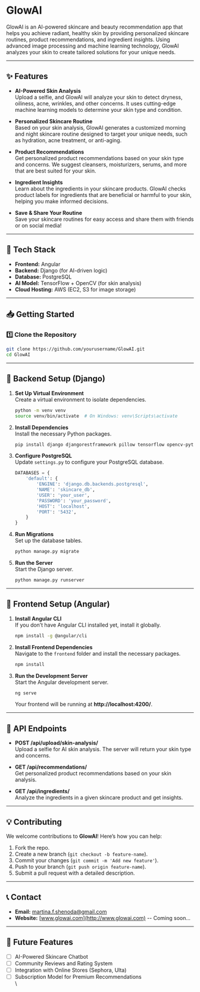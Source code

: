 # **GlowAI**  

GlowAI is an AI-powered skincare and beauty recommendation app that helps you achieve radiant, healthy skin by providing personalized skincare routines, product recommendations, and ingredient insights. Using advanced image processing and machine learning technology, GlowAI analyzes your skin to create tailored solutions for your unique needs.

---

## **✨ Features**

- **AI-Powered Skin Analysis**  
  Upload a selfie, and GlowAI will analyze your skin to detect dryness, oiliness, acne, wrinkles, and other concerns. It uses cutting-edge machine learning models to determine your skin type and condition.

- **Personalized Skincare Routine**  
  Based on your skin analysis, GlowAI generates a customized morning and night skincare routine designed to target your unique needs, such as hydration, acne treatment, or anti-aging.

- **Product Recommendations**  
  Get personalized product recommendations based on your skin type and concerns. We suggest cleansers, moisturizers, serums, and more that are best suited for your skin.

- **Ingredient Insights**  
  Learn about the ingredients in your skincare products. GlowAI checks product labels for ingredients that are beneficial or harmful to your skin, helping you make informed decisions.

- **Save & Share Your Routine**  
  Save your skincare routines for easy access and share them with friends or on social media!

---

## **🚀 Tech Stack**

- **Frontend:** Angular  
- **Backend:** Django (for AI-driven logic)  
- **Database:** PostgreSQL  
- **AI Model:** TensorFlow + OpenCV (for skin analysis)  
- **Cloud Hosting:** AWS (EC2, S3 for image storage)  

---

## **📥 Getting Started**

### 1️⃣ Clone the Repository

```bash
git clone https://github.com/yourusername/GlowAI.git
cd GlowAI
```

---

## **🔹 Backend Setup (Django)**

1. **Set Up Virtual Environment**  
   Create a virtual environment to isolate dependencies.

   ```bash
   python -m venv venv
   source venv/bin/activate  # On Windows: venv\Scripts\activate
   ```

2. **Install Dependencies**  
   Install the necessary Python packages.

   ```bash
   pip install django djangorestframework pillow tensorflow opencv-python psycopg2
   ```

3. **Configure PostgreSQL**  
   Update `settings.py` to configure your PostgreSQL database.

   ```python
   DATABASES = {
       'default': {
           'ENGINE': 'django.db.backends.postgresql',
           'NAME': 'skincare_db',
           'USER': 'your_user',
           'PASSWORD': 'your_password',
           'HOST': 'localhost',
           'PORT': '5432',
       }
   }
   ```

4. **Run Migrations**  
   Set up the database tables.

   ```bash
   python manage.py migrate
   ```

5. **Run the Server**  
   Start the Django server.

   ```bash
   python manage.py runserver
   ```

---

## **🔹 Frontend Setup (Angular)**

1. **Install Angular CLI**  
   If you don’t have Angular CLI installed yet, install it globally.

   ```bash
   npm install -g @angular/cli
   ```

2. **Install Frontend Dependencies**  
   Navigate to the `frontend` folder and install the necessary packages.

   ```bash
   npm install
   ```

3. **Run the Development Server**  
   Start the Angular development server.

   ```bash
   ng serve
   ```

   Your frontend will be running at **http://localhost:4200/**.

---

## **🔧 API Endpoints**

- **POST /api/upload/skin-analysis/**  
  Upload a selfie for AI skin analysis. The server will return your skin type and concerns.

- **GET /api/recommendations/**  
  Get personalized product recommendations based on your skin analysis.

- **GET /api/ingredients/**  
  Analyze the ingredients in a given skincare product and get insights.

---

## **💡 Contributing**

We welcome contributions to **GlowAI**! Here’s how you can help:

1. Fork the repo.
2. Create a new branch (`git checkout -b feature-name`).
3. Commit your changes (`git commit -m 'Add new feature'`).
4. Push to your branch (`git push origin feature-name`).
5. Submit a pull request with a detailed description.

---

## **📞 Contact**

- **Email:** martina.f.shenoda@gmail.com
- **Website:** [www.glowai.com](http://www.glowai.com) -- Coming soon...

---

## **🚀 Future Features**

- [ ] AI-Powered Skincare Chatbot  
- [ ] Community Reviews and Rating System  
- [ ] Integration with Online Stores (Sephora, Ulta)  
- [ ] Subscription Model for Premium Recommendations  
\
